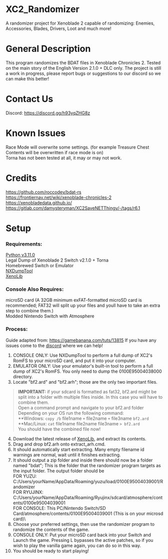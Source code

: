 # XC2_Randomizer
A randomizer project for Xenoblade 2 capable of randomizing: Enemies, Accessories, Blades, Drivers, Loot and much more!


# General Description
This program randomizes the BDAT files in Xenoblade Chronicles 2. Tested on the main story of the English Version 2.1.0 + DLC only. The project is still a work in progress, please report bugs or suggestions to our discord so we can make this better!

# Contact Us
Discord: https://discord.gg/h93yqZHG8z

# Known Issues
Race Mode will overwrite some settings. (for example Treasure Chest Contents will be overwritten if race mode is on)\
Torna has not been tested at all, it may or may not work.


# Credits
https://github.com/roccodev/bdat-rs \
https://frontiernav.net/wiki/xenoblade-chronicles-2 \
https://xenobladedata.github.io/ \
https://gitlab.com/damysteryman/XC2SaveNETThingy/-/tags/r6.1 

# Setup

### Requirements:
[Python v3.11.0](https://www.python.org/downloads/release/python-3110/)\
Legal Dump of Xenoblade 2 Switch v2.1.0 + Torna\
Homebrewed Switch or Emulator\
[NXDumpTool](https://github.com/DarkMatterCore/nxdumptool)\
[XenoLib](https://github.com/PredatorCZ/XenoLib/)

### Console Also Requires:
microSD card (A 32GB minimum exFAT-formatted microSD card is recommended; FAT32 will split up your files and youll have to take an extra step to combine them.)\
Modded Nintendo Switch with Atmosphere


### Process:
Guide adapted from: https://gamebanana.com/tuts/13815
If you have any issues come to the [discord](https://discord.gg/h93yqZHG8z) where we can help!

1. CONSOLE ONLY: Use NXDumpTool to perform a full dump of XC2's RomFS to your microSD card, and put it into your computer.
2. EMULATOR ONLY: Use your emulator's built-in tool to perform a full dump of XC2's RomFS. You only need to dump the 0100E95004038000 directory.
3. Locate "bf2.ard" and "bf2.arh"; those are the only two important files.
> **IMPORTANT:** if your sdcard is formatted as fat32, bf2.ard might be split into a folder with multiple files inside. In this case you will have to combine them.\
> Open a command prompt and navigate to your bf2.ard folder\
> Depending on your OS run the following command:\
> **Windows: `copy /b` file1name `+` file2name `+` file3name `bf2.ard`\
> **Mac/Linux: `cat` file1name file2name file3name `> bf2.ard`\
> You should have the combined file now!
4. Download the latest release of [XenoLib](https://github.com/PredatorCZ/XenoLib), and extract its contents.
5. Drag and drop bf2.arh onto extract_arh.cmd.
6. It should automatically start extracting. Many empty filename id warnings are normal, wait until it finishes extracting.
7. It should output a zip folder and inside there should now be a folder named "bdat"; This is the folder that the randomizer program targets as the input folder. The output folder should be\
FOR YUZU: C:/Users/yourName/AppData/Roaming/yuzu/load/0100E95004039001/Randomizer\
FOR RYUJINX: C:/Users/yourName/AppData/Roaming/Ryujinx/sdcard/atmosphere/contents/0100e95004039001\
FOR CONSOLE: This PC/Nintendo Switch/SD Card/atmosphere/contents/0100E95004039001 (This is on your microsd card)\
8. Choose your preferred settings, then use the randomizer program to randomize the contents of the game.
9. CONSOLE ONLY: Put your microSD card back into your Switch and Launch the game. Pressing L bypasses the active patches, so if you wish to play the vanilla game again, you can do so in this way.
10. You should be ready to start playing!
